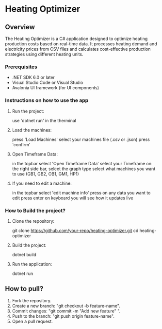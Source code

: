 # Heating Optimizer

## Overview

The Heating Optimizer is a C# application designed to optimize heating production costs based on real-time data. 
It processes heating demand and electricity prices from CSV files and calculates cost-effective production strategies using different heating units.

### Prerequisites

- .NET SDK 6.0 or later
- Visual Studio Code or Visual Studio
- Avalonia UI framework (for UI components)

### Instructions on how to use the app

1. Run the project:

   use 'dotnet run' in the therminal

2. Load the machines:

   press 'Load Machines'
   select your machines file (.csv or .json)
   press 'confirm'

3. Open Timeframe Data:

   in the topbar select 'Open Timeframe Data' 
   select your Timeframe
   on the right side bar, selcet the graph type
   select what machines you want to use (GB1, GB2, OB1, GM1, HP1)

4. If you need to edit a machine:

   in the topbar select 'edit machine info'
   press on any data you want to edit
   press enter on keyboard
   you will see how it updates live

### How to Build the project?

1. Clone the repository:

   git clone https://github.com/your-repo/heating-optimizer.git
   cd heating-optimizer

2. Build the project:

   dotnet build

3. Run the application:

   dotnet run

## How to pull?

1. Fork the repository.
2. Create a new branch: "git checkout -b feature-name".
3. Commit changes: "git commit -m "Add new feature" ".
4. Push to the branch: "git push origin feature-name".
5. Open a pull request.
